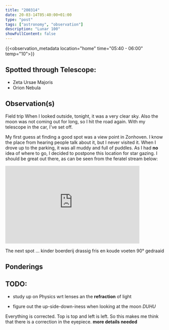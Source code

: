 ```yaml
---
title: "200314"
date: 20-03-14T05:40:00+01:00
type: "post"
tags: ["astronomy", "observation"]
description: "Lunar 100"
showFullContent: false
---
```


{{<observation_metadata location="home" time="05:40 - 06:00" temp="10">}}

## Spotted through Telescope:

* Zeta Ursae Majoris
* Orion Nebula

## Observation(s)

Field trip
When I looked outside, tonight, it was a very clear sky. Also the moon was not coming out for long, so I hit the road again. With my telescope in the car, I've set off.

My first guess at finding a good spot was a view point in Zonhoven. I know the place from hearing people talk about it, but I never visited it. When I drove up to the parking, it was all muddy and full of puddles. As I had **no** idea of where to go, I decided to postpone this location for star gazing. I should be great out there, as can be seen from the feratel stream below:

<iframe src="https://webtv.feratel.com/webtv/?design=v3&amp;cam=8055" allow="autoplay; encrypted-media" allowfullscreen="allowfullscreen" width="420" height="243" frameborder="0"></iframe>

The next spot ...
kinder boerderij
drassig
fris en koude voeten
90° gedraaid


## Ponderings

## TODO:

* study up on Physics wrt lenses an the **refraction** of light

* figure out the up-side-down-iness when looking at the moon *DUHU*

Everything is corrected. Top is top and left is left. So this makes me think that there is a correction in the eyepiece. **more details needed**